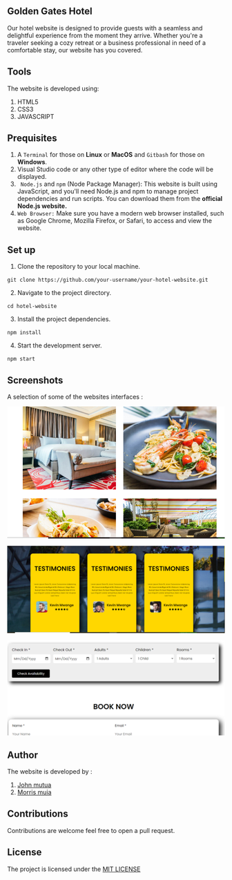 ## Golden Gates Hotel
Our hotel website is designed to provide guests with a seamless and delightful experience from the moment they arrive. Whether you're a traveler seeking a cozy retreat or a business professional in need of a comfortable stay, our website has you covered.
## Tools
The website is developed using:
1. HTML5
2. CSS3
3. JAVASCRIPT
## Prequisites
1. A `Terminal` for those on **Linux** or **MacOS** and  `Gitbash` for those on **Windows**.
2. Visual Studio code or any other type of editor where the code will be displayed.
3. ` Node.js` and  `npm` (Node Package Manager): This website is built using JavaScript, and you'll need Node.js and npm to manage project dependencies and run scripts. You can download them from the **official Node.js website.**
4. `Web Browser:` Make sure you have a modern web browser installed, such as Google Chrome, Mozilla Firefox, or Safari, to access and view the website.
## Set up
1. Clone the repository to your local machine.

```
git clone https://github.com/your-username/your-hotel-website.git
```
2. Navigate to the project directory.
```
cd hotel-website
```
3. Install the project dependencies.
```
npm install
```
4. Start the development server.
```
npm start
```
## Screenshots
A selection of some of the websites interfaces :

![Gallery page](images/gallery.PNG)

![Reviews page](images/review.PNG)


![Booking page](images/book.PNG)


## Author
The website is developed by :
1. [John mutua](https://github.com/Issa783)
2. [Morris muia](https://github.com/morrismuia)

## Contributions
Contributions are welcome feel free to open a pull request.
## License
The project is licensed under the [MIT LICENSE](https://choosealicense.com/licenses/mit/)

